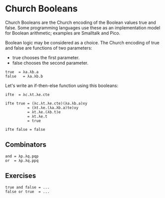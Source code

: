 # Church Booleans
Church Booleans are the Church encoding of the Boolean values true and false. Some programming languages use these as an implementation model for Boolean arithmetic; examples are Smalltalk and Pico.

Boolean logic may be considered as a choice. The Church encoding of true and false are functions of two parameters:
- true chooses the first parameter.
- false chooses the second parameter.

```
true  = λa.λb.a
false   = λa.λb.b
```
Let's write an if-then-else function using this booleans:
```
ifte  = λc.λt.λe.cte

ifte true = (λc.λt.λe.cte)(λa.λb.a)xy
          = (λt.λe.(λa.λb.a)te)xy
          = λt.λe.(λb.t)e
          = λt.λe.t
          = true

ifte false = false
```

## Combinators
```
and = λp.λq.pqp
or  = λp.λq.ppq
```

## Exercises
```
true and false = ...
false or true  = ...
```






